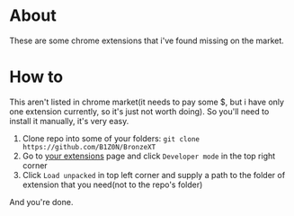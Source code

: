 # About

These are some chrome extensions that i've found missing on the market.

# How to

This aren't listed in chrome market(it needs to pay some $, but i have only one extension currently, so it's just not worth doing).
So you'll need to install it manually, it's very easy.

1. Clone repo into some of your folders: `git clone https://github.com/B1Z0N/BronzeXT`
2. Go to [your extensions](chrome://extensions/) page and click `Developer mode` in the top right corner
3. Click `Load unpacked` in top left corner and supply a path to the folder of extension that you need(not to the repo's folder)

And you're done.

